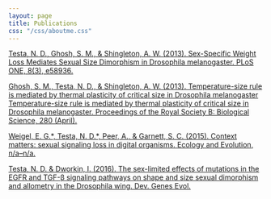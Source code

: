 ```yaml
---
layout: page
title: Publications
css: "/css/aboutme.css"
---
```


<div id="aboutme-section">
  

<p class="about-text">
<span class="fa fa-venus-mars about-icon"></span> 
<span class="fa fa-hourglass-half pull-down about-icon"></span> 
<span class="fa fa-hourglass-half pull-right"></span> 
<a href="http://journals.plos.org/plosone/article?id=10.1371/journal.pone.0058936">Testa, N. D., Ghosh, S. M., & Shingleton, A. W. (2013). Sex-Specific Weight Loss Mediates Sexual Size Dimorphism in Drosophila melanogaster. PLoS ONE, 8(3), e58936.</a>
</p>

<p class="about-text">
<span class="fa fa-hourglass-half about-icon"></span> 
<span class="fa fa-fire pull-right"></span> 
<a href="http://rspb.royalsocietypublishing.org/content/280/1760/20130174.full.pdf">Ghosh, S. M., Testa, N. D., & Shingleton, A. W. (2013). Temperature-size rule is mediated by thermal plasticity of critical size in Drosophila melanogaster Temperature-size rule is mediated by thermal plasticity of critical size in Drosophila melanogaster. Proceedings of the Royal Society B: Biological Science, 280 (April).</a>
</p>

<p class="about-text">
<span class="fa fa-venus-mars about-icon"></span> 
<span class="fa fa-volume-up pull-right"></span> 
<a href="https://www.ncbi.nlm.nih.gov/pmc/articles/PMC4567875/">Weigel, E. G.*, Testa, N. D.*, Peer, A., & Garnett, S. C. (2015). Context matters: sexual signaling loss in digital organisms. Ecology and Evolution, n/a–n/a.</a>
</p>

<p class="about-text">
<span class="fa fa-venus-mars about-icon"></span> 
<span class="fa fa-arrows pull-right"></span> 
<a href="https://www.ncbi.nlm.nih.gov/pubmed/27038022">Testa, N. D. & Dworkin, I. (2016). The sex-limited effects of mutations in the EGFR and TGF-β signaling pathways on shape and size sexual dimorphism and allometry in the Drosophila wing. Dev. Genes Evol.</a>
</p>
